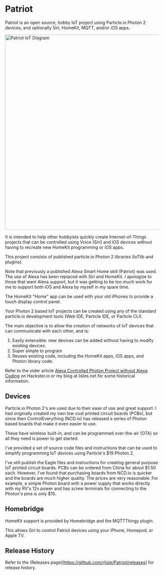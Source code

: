 # Patriot
Patriot is an open source, hobby IoT project using 
Particle.io Photon 2 devices, and optionally Siri, HomeKit, MQTT, and/or iOS apps.

<img src="https://www.lucidchart.com/publicSegments/view/e2fb9ca3-c413-498b-b193-ab9dd6626c3a/image.png" alt="Patriot IoT Diagram" style="width: 640px;"/>

It is intended to help other hobbyists quickly create Internet-of-Things
projects that can be controlled using Voice (Siri) and iOS devices
without having to recreate new HomeKit programming or iOS apps.

This project consists of published particle.io Photon 2
libraries (IoTlib and plugins).

Note that previously a published Alexa Smart Home skill (Patriot) was used.
The use of Alexa has been replaced with Siri and HomeKit. 
I apologize to those that want Alexa support, but it was getting to be too much work for me to support both iOS and Alexa by myself in my spare time.

The HomeKit "Home" app can be used with your old iPhones
to provide a touch display control panel.

Your Photon 2 based IoT projects can be created using any of the 
standard particle.io development tools (Web IDE,
Particle IDE, or Particle CLI).

The main objective is to allow the creation of networks of IoT
devices that can communicate with each other, and is:
1. Easily extensible: new devices can be added without having to modify existing devices.
2. Super simple to program
3. Reuses existing code, including the HomeKit apps, iOS apps, and Photon library code.

Refer to the older article [Alexa Controlled Photon Project without Alexa Coding](https://www.hackster.io/patriot-iot/alexa-controlled-photon-project-without-alexa-coding-f47d84)
on Hackster.io or my blog at lisles.net for some historical information.

## Devices
Particle.io Photon 2's are used due to their ease of use and great
support. I had originally created my own low cost printed circuit boards (PCBs), but since then ControlEverything (NCD.io) has released a series of Photon based boards that make it even easier to use.

These have wireless built-in, and can be programmed
over-the-air (OTA) so all they need is power to get started.

I've provided a set of source code files and instructions
that can be used to simplify
programming IoT devices using Particle's $19 Photon 2.

I've still publish the Eagle files and instructions for creating
general purpose IoT printed circuit boards.
PCBs can be ordered from China for about $1.50 each.
However, I've found that purchasing boards from NCD.io is quicker and the boards are much higher quality. The prices are very reasonable. For example, a simple Photon board with a power supply that works directly with my RV's 12v power and has screw terminals for connecting to the Photon's pins is only $15.

## Homebridge
HomeKit support is provided by Homebridge and the MQTTThingy plugin.

This allows Siri to control Patriot devices using your iPhone, Homepod, or Apple TV.

## Release History
Refer to the (Releases page)[https://github.com/rlisle/Patriot/releases]
for release history.
